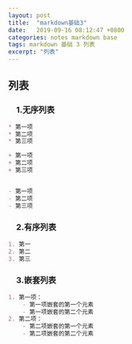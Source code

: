 ```yaml
---
layout: post
title:  "markdown基础3"
date:   2019-09-16 08:12:47 +0800
categories: notes markdown base
tags: markdown 基础 3 列表
excerpt: "列表"
---
```


## 列表

### &emsp;1.无序列表

```markdown
* 第一项
* 第二项
* 第三项

+ 第一项
+ 第二项
+ 第三项


- 第一项
- 第二项
- 第三项
```

### &emsp;2.有序列表

```markdown
1. 第一
2. 第二
3. 第三
```

### &emsp;3.嵌套列表

```markdown
1. 第一项：
    - 第一项嵌套的第一个元素
    - 第一项嵌套的第二个元素
2. 第二项：
    - 第二项嵌套的第一个元素
    - 第二项嵌套的第二个元素
```
